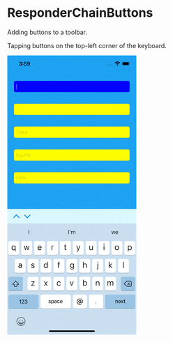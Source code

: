 # ResponderChainButtons
Adding buttons to a toolbar.

Tapping buttons on the top-left corner of the keyboard.

![Alt text](Simulator.gif)
